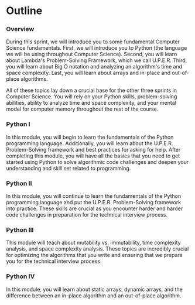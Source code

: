 # Outline

### Overview <a id="overview"></a>

During this sprint, we will introduce you to some fundamental Computer Science fundamentals. First, we will introduce you to Python \(the language we will be using throughout Computer Science\). Second, you will learn about Lambda's Problem-Solving Framework, which we call U.P.E.R. Third, you will learn about Big O notation and analyzing an algorithm's time and space complexity. Last, you will learn about arrays and in-place and out-of-place algorithms.

All of these topics lay down a crucial base for the other three sprints in Computer Science. You will rely on your Python skills, problem-solving abilities, ability to analyze time and space complexity, and your mental model for computer memory throughout the rest of the course.

### Python I <a id="python-i"></a>

In this module, you will begin to learn the fundamentals of the Python programming language. Additionally, you will learn about the U.P.E.R. Problem-Solving framework and best practices for asking for help. After completing this module, you will have all the basics that you need to get started using Python to solve algorithmic code challenges and deepen your understanding and skill set related to programming.

### Python II <a id="python-ii"></a>

In this module, you will continue to learn the fundamentals of the Python programming language and put the U.P.E.R. Problem-Solving framework into practice. These skills are crucial as you encounter harder and harder code challenges in preparation for the technical interview process.

### Python III <a id="python-iii"></a>

This module will teach about mutability vs. immutability, time complexity analysis, and space complexity analysis. These topics are incredibly crucial for optimizing the algorithms that you write and ensuring that we prepare you for the technical interview process.

### Python IV <a id="python-iv"></a>

In this module, you will learn about static arrays, dynamic arrays, and the difference between an in-place algorithm and an out-of-place algorithm.
